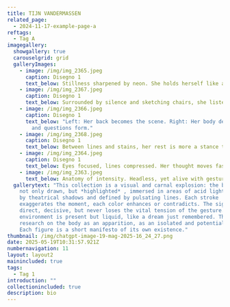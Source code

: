 ```yaml
---
title: TIJN VANDERMASSEN
related_page:
  - 2024-11-17-example-page-a
reftags:
  - Tag A
imagegallery:
  showgallery: true
  carouselgrid: grid
  galleryImages:
    - image: /img/img_2365.jpeg
      caption: Disegno 1
      text_below: Stillness sharpened by neon. She holds herself like a flickering thought.
    - image: /img/img_2367.jpeg
      caption: Disegno 1
      text_below: Surrounded by silence and sketching chairs, she listens to the day pass.
    - image: /img/img_2366.jpeg
      caption: Disegno 1
      text_below: "Left: Her back becomes the scene. Right: Her body defies gravity
        and questions form."
    - image: /img/img_2368.jpeg
      caption: Disegno 1
      text_below: Between lines and stains, her rest is more a stance than a pause.
    - image: /img/img_2364.jpeg
      caption: Disegno 1
      text_below: Eyes focused, lines compressed. Her thought moves faster than her hand.
    - image: /img/img_2363.jpeg
      text_below: Anatomy of intensity. Headless, yet alive with gesture and heat.
  gallerytext: "This collection is a visual and carnal explosion: the bodies are
    not only drawn, but *highlighted* , immersed in areas of acid light, cut out
    by theatrical shadows and defined by pulsating lines. Each stroke
    exaggerates the moment, each color enhances or contradicts. The sign is
    direct, decisive, but never loses the vital tension of the gesture. The
    environment is present but liquid, like a dream just remembered. There is a
    research on the body as an apparition, as an isolated and potential entity.
    Each figure is a short manifesto of its own existence."
thumbnail: /img/chatgpt-image-19-mag-2025-16_24_27.png
date: 2025-05-19T10:31:57.921Z
numbernavigation: 11
layout: layout2
mainincluded: true
tags:
  - Tag 1
introduction: ""
collectionincluded: true
description: bio
---
```

